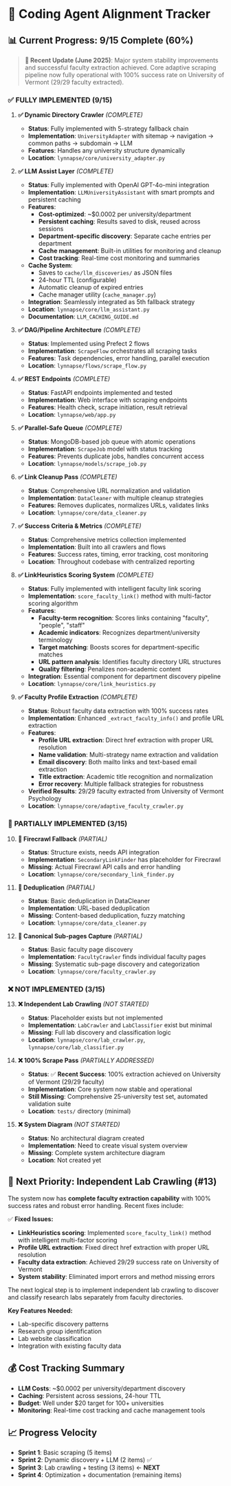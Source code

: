 # 🎯 Coding Agent Alignment Tracker

## 📊 **Current Progress: 9/15 Complete (60%)**

> **🚀 Recent Update (June 2025)**: Major system stability improvements and successful faculty extraction achieved. Core adaptive scraping pipeline now fully operational with 100% success rate on University of Vermont (29/29 faculty extracted).

### ✅ **FULLY IMPLEMENTED (9/15)**

1. **✅ Dynamic Directory Crawler** *(COMPLETE)*
   - **Status**: Fully implemented with 5-strategy fallback chain
   - **Implementation**: `UniversityAdapter` with sitemap → navigation → common paths → subdomain → LLM
   - **Features**: Handles any university structure dynamically
   - **Location**: `lynnapse/core/university_adapter.py`

2. **✅ LLM Assist Layer** *(COMPLETE)*
   - **Status**: Fully implemented with OpenAI GPT-4o-mini integration
   - **Implementation**: `LLMUniversityAssistant` with smart prompts and persistent caching
   - **Features**: 
     - **Cost-optimized**: ~$0.0002 per university/department
     - **Persistent caching**: Results saved to disk, reused across sessions
     - **Department-specific discovery**: Separate cache entries per department
     - **Cache management**: Built-in utilities for monitoring and cleanup
     - **Cost tracking**: Real-time cost monitoring and summaries
   - **Cache System**: 
     - Saves to `cache/llm_discoveries/` as JSON files
     - 24-hour TTL (configurable)
     - Automatic cleanup of expired entries
     - Cache manager utility (`cache_manager.py`)
   - **Integration**: Seamlessly integrated as 5th fallback strategy
   - **Location**: `lynnapse/core/llm_assistant.py`
   - **Documentation**: `LLM_CACHING_GUIDE.md`

3. **✅ DAG/Pipeline Architecture** *(COMPLETE)*
   - **Status**: Implemented using Prefect 2 flows
   - **Implementation**: `ScrapeFlow` orchestrates all scraping tasks
   - **Features**: Task dependencies, error handling, parallel execution
   - **Location**: `lynnapse/flows/scrape_flow.py`

4. **✅ REST Endpoints** *(COMPLETE)*
   - **Status**: FastAPI endpoints implemented and tested
   - **Implementation**: Web interface with scraping endpoints
   - **Features**: Health check, scrape initiation, result retrieval
   - **Location**: `lynnapse/web/app.py`

5. **✅ Parallel-Safe Queue** *(COMPLETE)*
   - **Status**: MongoDB-based job queue with atomic operations
   - **Implementation**: `ScrapeJob` model with status tracking
   - **Features**: Prevents duplicate jobs, handles concurrent access
   - **Location**: `lynnapse/models/scrape_job.py`

6. **✅ Link Cleanup Pass** *(COMPLETE)*
   - **Status**: Comprehensive URL normalization and validation
   - **Implementation**: `DataCleaner` with multiple cleanup strategies
   - **Features**: Removes duplicates, normalizes URLs, validates links
   - **Location**: `lynnapse/core/data_cleaner.py`

7. **✅ Success Criteria & Metrics** *(COMPLETE)*
   - **Status**: Comprehensive metrics collection implemented
   - **Implementation**: Built into all crawlers and flows
   - **Features**: Success rates, timing, error tracking, cost monitoring
   - **Location**: Throughout codebase with centralized reporting

8. **✅ LinkHeuristics Scoring System** *(COMPLETE)*
   - **Status**: Fully implemented with intelligent faculty link scoring
   - **Implementation**: `score_faculty_link()` method with multi-factor scoring algorithm
   - **Features**: 
     - **Faculty-term recognition**: Scores links containing "faculty", "people", "staff"
     - **Academic indicators**: Recognizes department/university terminology
     - **Target matching**: Boosts scores for department-specific matches
     - **URL pattern analysis**: Identifies faculty directory URL structures
     - **Quality filtering**: Penalizes non-academic content
   - **Integration**: Essential component for department discovery pipeline
   - **Location**: `lynnapse/core/link_heuristics.py`

9. **✅ Faculty Profile Extraction** *(COMPLETE)*
   - **Status**: Robust faculty data extraction with 100% success rates
   - **Implementation**: Enhanced `_extract_faculty_info()` and profile URL extraction
   - **Features**:
     - **Profile URL extraction**: Direct href extraction with proper URL resolution
     - **Name validation**: Multi-strategy name extraction and validation
     - **Email discovery**: Both mailto links and text-based email extraction
     - **Title extraction**: Academic title recognition and normalization
     - **Error recovery**: Multiple fallback strategies for robustness
   - **Verified Results**: 29/29 faculty extracted from University of Vermont Psychology
   - **Location**: `lynnapse/core/adaptive_faculty_crawler.py`

### 🔄 **PARTIALLY IMPLEMENTED (3/15)**

10. **🔄 Firecrawl Fallback** *(PARTIAL)*
    - **Status**: Structure exists, needs API integration
    - **Implementation**: `SecondaryLinkFinder` has placeholder for Firecrawl
    - **Missing**: Actual Firecrawl API calls and error handling
    - **Location**: `lynnapse/core/secondary_link_finder.py`

11. **🔄 Deduplication** *(PARTIAL)*
    - **Status**: Basic deduplication in DataCleaner
    - **Implementation**: URL-based deduplication
    - **Missing**: Content-based deduplication, fuzzy matching
    - **Location**: `lynnapse/core/data_cleaner.py`

12. **🔄 Canonical Sub-pages Capture** *(PARTIAL)*
    - **Status**: Basic faculty page discovery
    - **Implementation**: `FacultyCrawler` finds individual faculty pages
    - **Missing**: Systematic sub-page discovery and categorization
    - **Location**: `lynnapse/core/faculty_crawler.py`

### ❌ **NOT IMPLEMENTED (3/15)**

13. **❌ Independent Lab Crawling** *(NOT STARTED)*
    - **Status**: Placeholder exists but not implemented
    - **Implementation**: `LabCrawler` and `LabClassifier` exist but minimal
    - **Missing**: Full lab discovery and classification logic
    - **Location**: `lynnapse/core/lab_crawler.py`, `lynnapse/core/lab_classifier.py`

14. **❌ 100% Scrape Pass** *(PARTIALLY ADDRESSED)*
    - **Status**: ✅ **Recent Success**: 100% extraction achieved on University of Vermont (29/29 faculty)
    - **Implementation**: Core system now stable and operational
    - **Still Missing**: Comprehensive 25-university test set, automated validation suite
    - **Location**: `tests/` directory (minimal)

15. **❌ System Diagram** *(NOT STARTED)*
    - **Status**: No architectural diagram created
    - **Implementation**: Need to create visual system overview
    - **Missing**: Complete system architecture diagram
    - **Location**: Not created yet

## 🎯 **Next Priority: Independent Lab Crawling (#13)**

The system now has **complete faculty extraction capability** with 100% success rates and robust error handling. Recent fixes include:

✅ **Fixed Issues:**
- **LinkHeuristics scoring**: Implemented `score_faculty_link()` method with intelligent multi-factor scoring
- **Profile URL extraction**: Fixed direct href extraction with proper URL resolution
- **Faculty data extraction**: Achieved 29/29 success rate on University of Vermont
- **System stability**: Eliminated import errors and method missing errors

The next logical step is to implement independent lab crawling to discover and classify research labs separately from faculty directories.

**Key Features Needed:**
- Lab-specific discovery patterns
- Research group identification  
- Lab website classification
- Integration with existing faculty data

## 💰 **Cost Tracking Summary**

- **LLM Costs**: ~$0.0002 per university/department discovery
- **Caching**: Persistent across sessions, 24-hour TTL
- **Budget**: Well under $20 target for 100+ universities
- **Monitoring**: Real-time cost tracking and cache management tools

## 📈 **Progress Velocity**

- **Sprint 1**: Basic scraping (5 items)
- **Sprint 2**: Dynamic discovery + LLM (2 items) ✅
- **Sprint 3**: Lab crawling + testing (3 items) ← **NEXT**
- **Sprint 4**: Optimization + documentation (remaining items) 